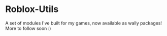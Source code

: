 # Roblox-Utils

A set of modules I've built for my games, now available as wally packages!
More to follow soon :)